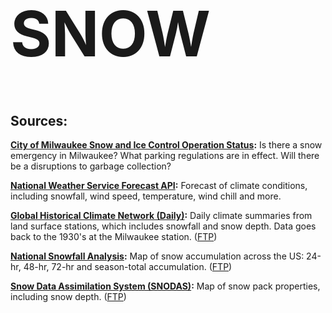 <h1 style="font-size: 100px; font-weight: bolder">SNOW</h1>

## Sources:

**[City of Milwaukee Snow and Ice Control Operation Status](http://city.milwaukee.gov/mpw/divisions/operations/snowoperationstatus#.WjvjxlQ-cQ8):**
Is there a snow emergency in Milwaukee? What parking regulations are in effect. Will there be a disruptions to garbage collection?

**[National Weather Service Forecast API](https://forecast-v3.weather.gov/documentation):**
Forecast of climate conditions, including snowfall, wind speed, temperature, wind chill and more.

**[Global Historical Climate Network (Daily)](https://www.ncdc.noaa.gov/ghcn-daily-description):**
Daily climate summaries from land surface stations, which includes snowfall and snow depth. Data goes back to the 1930's at the Milwaukee station. ([FTP](https://www1.ncdc.noaa.gov/pub/data/ghcn/daily/))

**[National Snowfall Analysis](https://www.nohrsc.noaa.gov/snowfall/):**
Map of snow accumulation across the US: 24-hr, 48-hr, 72-hr and season-total accumulation. ([FTP](https://www.nohrsc.noaa.gov/snowfall/data/))

**[Snow Data Assimilation System (SNODAS)](http://nsidc.org/data/g02158):**
Map of snow pack properties, including snow depth. (<a href="ftp://sidads.colorado.edu/DATASETS/NOAA/G02158/">FTP</a>)
